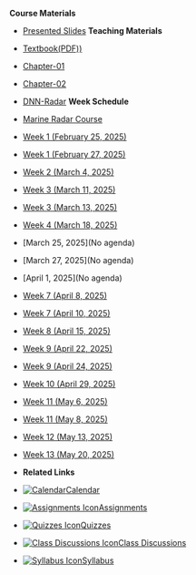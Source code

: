**Course Materials**

- [Presented Slides](cpt363-1/slides)
**Teaching Materials**
- [Textbook(PDF))](cpt363-1/textbook)
- [Chapter-01](cpt363-1/textbook/chapter-01)
- [Chapter-02](cpt363-1/textbook/chapter-02)

- [DNN-Radar](cpt363-1/textbook/DNN-Radar/DNN-Radar-book)
**Week Schedule**

- [Marine Radar Course](cpt363-1/course-welcome)
- [Week 1 (February 25, 2025)](cpt363-1/module-01)
- [Week 1 (February 27, 2025)](cpt363-1/module-01)
- [Week 2 (March 4, 2025)](cpt363-1/module-02)
- [Week 3 (March 11, 2025)](cpt363-1/module-03)
- [Week 3 (March 13, 2025)](cpt363-1/module-03)
- [Week 4 (March 18, 2025)](cpt363-1/module-04)
- [March 25, 2025](No agenda)
- [March 27, 2025](No agenda)
- [April 1, 2025](No agenda)
- [Week 7 (April 8, 2025)](cpt363-1/module-06)
- [Week 7 (April 10, 2025)](cpt363-1/module-07)
- [Week 8 (April 15, 2025)](cpt363-1/module-08)
- [Week 9 (April 22, 2025)](cpt363-1/module-08)
- [Week 9 (April 24, 2025)](cpt363-1/module-09)
- [Week 10 (April 29, 2025)](cpt363-1/module-11)
- [Week 11 (May 6, 2025)](cpt363-1/module-12)
- [Week 11 (May 8, 2025)](cpt363-1/module-13)
- [Week 12 (May 13, 2025)](cpt363-1/module-14)
- [Week 13 (May 20, 2025)](cpt363-1/module-15)


- **Related Links**
- [![Calendar](https://icongr.am/fontawesome/calendar.svg?size=16&color=808080)Calendar](https://jwc.dlmu.edu.cn/info/1128/5053.htm)
- [![Assignments Icon](https://icongr.am/fontawesome/pencil.svg?size=16&color=808080)Assignments](https://canvas.sfu.ca/courses/44038/assignments )
- [![Quizzes Icon](https://icongr.am/fontawesome/check-circle.svg?size=16&color=808080)Quizzes](https://canvas.sfu.ca/courses/44038/quizzes)
- [![Class Discussions Icon](https://icongr.am/fontawesome/comments-o.svg?size=16&color=808080)Class Discussions](https://canvas.sfu.ca/courses/44038/discussion_topics)
- [![Syllabus Icon](https://icongr.am/fontawesome/list.svg?size=16&color=808080)Syllabus](https://canvas.sfu.ca/courses/44038/assignments/syllabus)

